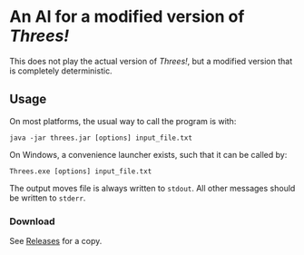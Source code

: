 # An AI for a modified version of *Threes!*

This does not play the actual version of *Threes!*, but a modified version
that is completely deterministic.

## Usage
On most platforms, the usual way to call the program is with:

	java -jar threes.jar [options] input_file.txt

On Windows, a convenience launcher exists, such that it can be called
by:

	Threes.exe [options] input_file.txt

The output moves file is always written to `stdout`. All other messages
should be written to `stderr`.

### Download
See [Releases](https://github.com/jtanx/CITS3001-Project/releases) for a copy.
